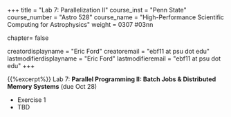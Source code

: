 +++
title = "Lab 7: Parallelization II"
course_inst = "Penn State"
course_number = "Astro 528"
course_name = "High-Performance Scientific Computing for Astrophysics"
weight = 0307  #03nn

chapter= false

creatordisplayname = "Eric Ford"
creatoremail = "ebf11 at psu dot edu"
lastmodifierdisplayname = "Eric Ford"
lastmodifieremail = "ebf11 at psu dot edu"
+++


{{%excerpt%}}
Lab 7:  **Parallel Programming II: Batch Jobs & Distributed Memory Systems**  (due Oct 28)
- Exercise 1
- TBD
<br />
<!--
[Lab 6 Git Repository](https://github.com/PsuAstro528/lab6-start)

- Exercise 1: Submitting Batch Jobs to ICS-ACI Cluster
- Exercise 2: Parallelization for Distributed-memory Systems (e.g., Clusters, Cloud)
- Exercise 3: Run your project code as a batch job on ICS-ACI
-->

{{%/excerpt%}}

{{% children depth="1" %}}
